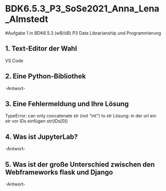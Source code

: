 # BDK6.5.3_P3_SoSe2021_Anna_Lena_Almstedt
#Aufgabe 1 in BDK6.5.3 (wB/öB) P3 Data Librarianship und Programmierung

## 1. Text-Editor der Wahl
VS Code

## 2. Eine Python-Bibliothek
-Antwort-

## 3. Eine Fehlermeldung und Ihre Lösung
TypeError: can only concatenate str (not "int") to str 
Lösung: in der url ein str vor IDs einfügen str(IDs[0])

## 4. Was ist JupyterLab?
-Antwort- 

## 5. Was ist der große Unterschied zwischen den Webframeworks flask und Django
-Antwort-